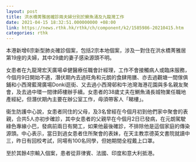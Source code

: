```yaml
---
layout: post
title: 洪水橋菁雅居確診兩夫婦分別於鰂魚涌及九龍灣工作
date: 2021-04-15 18:32:51.000000000 +08:00
link: https://news.rthk.hk/rthk/ch/component/k2/1585986-20210415.htm
categories: rthk
---
```


本港新增6宗新型肺炎確診個案，包括2宗本地個案，涉及一對住在洪水橋菁雅居第19座的夫婦，其中29歲的妻子感染源頭不明。

女患者在九龍灣宏天廣場卓健醫療任職會計經理，工作不會接觸病人或臨床服務，今個月9日開始不適，潛伏期內去過旺角和元朗的食肆用膳、亦去過觀塘一間傢俱鋪和小西灣藍灣廣場Donki逛街、又去過小西灣邨和牛池灣海港花園與多名親友聚會，及去過中環一間律師樓辦手續。女患者的38歲丈夫在鰂魚涌長城物業任職地產經紀，但潛伏期內主要在辦公室工作，毋須帶客人「睇樓」。

衞生防護中心說，女患者同住的父母，及3名曾經在今個月初到他們家中聚會的表親，合共5人亦初步確診，其中女患者的父親早在今個月2日已發病，在元朗駕駛綠色專線小巴，發病前兩日有開工，如果他最後確診，不排除他是這個家庭的傳染源頭。中心表示，當日到過女患者住所聚會的表妹，在天主教祟德英文書院就讀中三，昨日有回校考試，同場有100名同學，但她期間全程戴上口罩。

至於其餘4宗輸入個案，患者從菲律賓、法國、印度和意大利抵港。
